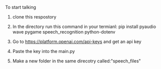 To start talking

1. clone this respostory

2. In the directory run this command in your termianl: pip install pyaudio wave pygame speech_recognition python-dotenv

3. Go to https://platform.openai.com/api-keys and get an api key

4. Paste the key into the main.py

5. Make a new folder in the same direcotry called:"speech_files"


